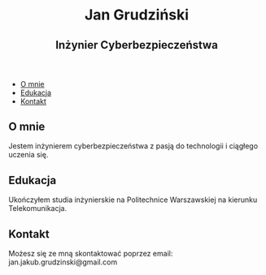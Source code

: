 <!DOCTYPE html>
<html lang="pl">
<head>
    <meta charset="UTF-8">
    <meta name="viewport" content="width=device-width, initial-scale=1.0">
    <title>Jan Grudziński - Inżynier Cyberbezpieczeństwa</title>
    <link rel="stylesheet" href="styles.css">
</head>
<body>
    <header>
        <h1>Jan Grudziński</h1>
        <h2>Inżynier Cyberbezpieczeństwa</h2>
    </header>
    <nav>
        <ul>
            <li><a href="#about">O mnie</a></li>
            <li><a href="#education">Edukacja</a></li>
            <li><a href="#contact">Kontakt</a></li>
        </ul>
    </nav>
    <main>
        <section id="about">
            <h2>O mnie</h2>
            <p>Jestem inżynierem cyberbezpieczeństwa z pasją do technologii i ciągłego uczenia się.</p>
        </section>
        <section id="education">
            <h2>Edukacja</h2>
            <p>Ukończyłem studia inżynierskie na Politechnice Warszawskiej na kierunku Telekomunikacja.</p>
            <script src="https://tryhackme.com/badge/2315388"></script>
        </section>
    </main>
    <footer>
        <section id="contact">
            <h2>Kontakt</h2>
            <p>Możesz się ze mną skontaktować poprzez email: jan.jakub.grudzinski@gmail.com</p>
        </section>
    </footer>
    <script src="main.js"></script>
</body>
</html>
